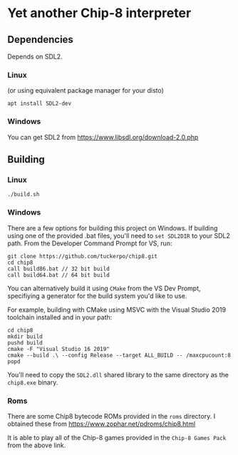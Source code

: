 # Yet another Chip-8 interpreter

## Dependencies
Depends on SDL2.

### Linux
(or using equivalent package manager for your disto)
```
apt install SDL2-dev
```
### Windows
You can get SDL2 from https://www.libsdl.org/download-2.0.php

## Building
### Linux
```
./build.sh
```

### Windows
There are a few options for building this project on Windows.
If building using one of the provided .bat files, you'll need to `set SDL2DIR` to your SDL2 path.
From the Developer Command Prompt for VS, run:
```
git clone https://github.com/tuckerpo/chip8.git
cd chip8
call build86.bat // 32 bit build
call build64.bat // 64 bit build
```
You can alternatively build it using `CMake` from the VS Dev Prompt, specifiying a generator for the build system you'd like to use.

For example, building with CMake using MSVC with the Visual Studio 2019 toolchain installed and in your path:
```
cd chip8
mkdir build
pushd build
cmake -F "Visual Studio 16 2019"
cmake --build .\ --config Release --target ALL_BUILD -- /maxcpucount:8
popd
```
You'll need to copy the `SDL2.dll` shared library to the same directory as the `chip8.exe` binary.

### Roms
There are some Chip8 bytecode ROMs provided in the `roms` directory. I obtained these from https://www.zophar.net/pdroms/chip8.html

It is able to play all of the Chip-8 games provided in the `Chip-8 Games Pack` from the above link.

